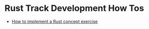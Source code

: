 # Rust Track Development How Tos

- [How to implement a Rust concept exercise](./implementing-a-concept-exercise)
